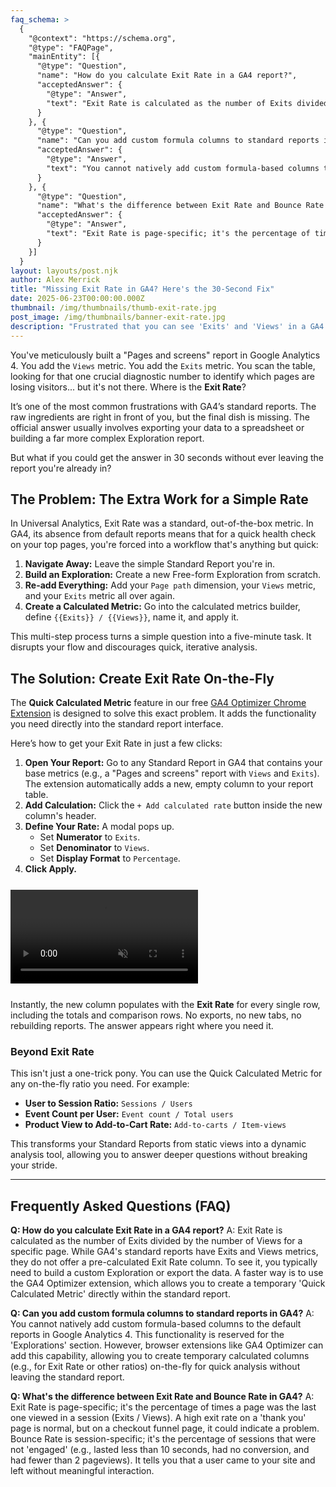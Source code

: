 ```yaml
---
faq_schema: >
  {
    "@context": "https://schema.org",
    "@type": "FAQPage",
    "mainEntity": [{
      "@type": "Question",
      "name": "How do you calculate Exit Rate in a GA4 report?",
      "acceptedAnswer": {
        "@type": "Answer",
        "text": "Exit Rate is calculated as the number of Exits divided by the number of Views for a specific page. While GA4's standard reports have Exits and Views metrics, they do not offer a pre-calculated Exit Rate column. To see it, you typically need to build a custom Exploration or export the data. A faster way is to use the GA4 Optimizer extension, which allows you to create a temporary 'Quick Calculated Metric' directly within the standard report."
      }
    }, {
      "@type": "Question",
      "name": "Can you add custom formula columns to standard reports in GA4?",
      "acceptedAnswer": {
        "@type": "Answer",
        "text": "You cannot natively add custom formula-based columns to the default reports in Google Analytics 4. This functionality is reserved for the 'Explorations' section. However, browser extensions like GA4 Optimizer can add this capability, allowing you to create temporary calculated columns (e.g., for Exit Rate or other ratios) on-the-fly for quick analysis without leaving the standard report."
      }
    }, {
      "@type": "Question",
      "name": "What's the difference between Exit Rate and Bounce Rate in GA4?",
      "acceptedAnswer": {
        "@type": "Answer",
        "text": "Exit Rate is page-specific; it's the percentage of times a page was the last one viewed in a session (Exits / Views). A high exit rate on a 'thank you' page is normal, but on a checkout funnel page, it could indicate a problem. Bounce Rate is session-specific; it's the percentage of sessions that were not 'engaged' (e.g., lasted less than 10 seconds, had no conversion, and had fewer than 2 pageviews). It tells you that a user came to your site and left without meaningful interaction."
      }
    }]
  }
layout: layouts/post.njk
author: Alex Merrick
title: "Missing Exit Rate in GA4? Here's the 30-Second Fix"
date: 2025-06-23T00:00:00.000Z
thumbnail: /img/thumbnails/thumb-exit-rate.jpg
post_image: /img/thumbnails/banner-exit-rate.jpg
description: "Frustrated that you can see 'Exits' and 'Views' in a GA4 report but not 'Exit Rate'? Learn how to create custom calculated metrics on-the-fly without leaving the page."
---
```

You've meticulously built a "Pages and screens" report in Google Analytics 4. You add the `Views` metric. You add the `Exits` metric. You scan the table, looking for that one crucial diagnostic number to identify which pages are losing visitors... but it's not there. Where is the **Exit Rate**?

It’s one of the most common frustrations with GA4’s standard reports. The raw ingredients are right in front of you, but the final dish is missing. The official answer usually involves exporting your data to a spreadsheet or building a far more complex Exploration report.

But what if you could get the answer in 30 seconds without ever leaving the report you're already in?

## The Problem: The Extra Work for a Simple Rate

In Universal Analytics, Exit Rate was a standard, out-of-the-box metric. In GA4, its absence from default reports means that for a quick health check on your top pages, you're forced into a workflow that's anything but quick:

1.  **Navigate Away:** Leave the simple Standard Report you're in.
2.  **Build an Exploration:** Create a new Free-form Exploration from scratch.
3.  **Re-add Everything:** Add your `Page path` dimension, your `Views` metric, and your `Exits` metric all over again.
4.  **Create a Calculated Metric:** Go into the calculated metrics builder, define `{{Exits}} / {{Views}}`, name it, and apply it.

This multi-step process turns a simple question into a five-minute task. It disrupts your flow and discourages quick, iterative analysis.

## The Solution: Create Exit Rate On-the-Fly

The **Quick Calculated Metric** feature in our free [GA4 Optimizer Chrome Extension](https://chromewebstore.google.com/detail/ga4-optimizer/hlldjkhoepkephgaeifgbelgchncfnjj) is designed to solve this exact problem. It adds the functionality you need directly into the standard report interface.

Here’s how to get your Exit Rate in just a few clicks:

1.  **Open Your Report:** Go to any Standard Report in GA4 that contains your base metrics (e.g., a "Pages and screens" report with `Views` and `Exits`). The extension automatically adds a new, empty column to your report table.
2.  **Add Calculation:** Click the `+ Add calculated rate` button inside the new column's header.
3.  **Define Your Rate:** A modal pops up.
    *   Set **Numerator** to `Exits`.
    *   Set **Denominator** to `Views`.
    *   Set **Display Format** to `Percentage`.
4.  **Click Apply.**

<div class="feature-video-container" data-video-name="QuickCalculatedMetric" style="max-width: 700px; margin: 25px auto;">
    <video autoplay loop muted playsinline>
        <source src="/mp4/quick_calculated_metric.mp4" type="video/mp4">
    </video>
    <div class="play-icon-overlay"></div>
</div>

Instantly, the new column populates with the **Exit Rate** for every single row, including the totals and comparison rows. No exports, no new tabs, no rebuilding reports. The answer appears right where you need it.

### Beyond Exit Rate

This isn't just a one-trick pony. You can use the Quick Calculated Metric for any on-the-fly ratio you need. For example:

*   **User to Session Ratio:** `Sessions / Users`
*   **Event Count per User:** `Event count / Total users`
*   **Product View to Add-to-Cart Rate:** `Add-to-carts / Item-views`

This transforms your Standard Reports from static views into a dynamic analysis tool, allowing you to answer deeper questions without breaking your stride.

---

## **Frequently Asked Questions (FAQ)**

**Q: How do you calculate Exit Rate in a GA4 report?**
A: Exit Rate is calculated as the number of Exits divided by the number of Views for a specific page. While GA4's standard reports have Exits and Views metrics, they do not offer a pre-calculated Exit Rate column. To see it, you typically need to build a custom Exploration or export the data. A faster way is to use the GA4 Optimizer extension, which allows you to create a temporary 'Quick Calculated Metric' directly within the standard report.

**Q: Can you add custom formula columns to standard reports in GA4?**
A: You cannot natively add custom formula-based columns to the default reports in Google Analytics 4. This functionality is reserved for the 'Explorations' section. However, browser extensions like GA4 Optimizer can add this capability, allowing you to create temporary calculated columns (e.g., for Exit Rate or other ratios) on-the-fly for quick analysis without leaving the standard report.

**Q: What's the difference between Exit Rate and Bounce Rate in GA4?**
A: Exit Rate is page-specific; it's the percentage of times a page was the last one viewed in a session (Exits / Views). A high exit rate on a 'thank you' page is normal, but on a checkout funnel page, it could indicate a problem. Bounce Rate is session-specific; it's the percentage of sessions that were not 'engaged' (e.g., lasted less than 10 seconds, had no conversion, and had fewer than 2 pageviews). It tells you that a user came to your site and left without meaningful interaction.